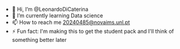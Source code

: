 - 👋 Hi, I’m @LeonardoDiCaterina
- 🌱 I’m currently learning Data science
- 📫 How to reach me 20240485@novaims.unl.pt
- ⚡ Fun fact: I'm making this to get the student pack and I'll think of something better later

<!---
LeonardoDiCaterina/LeonardoDiCaterina is a ✨ special ✨ repository because its `README.md` (this file) appears on your GitHub profile.
You can click the Preview link to take a look at your changes.
--->

